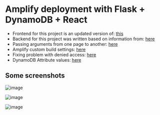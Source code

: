 # Amplify deployment with Flask + DynamoDB + React

- Frontend for this project is an updated version of: [this](https://github.com/nishant-666/React-CRUD-Operation-V2)
- Backend for this project was written based on information from: [here](https://acloudguru.com/blog/engineering/create-a-serverless-python-api-with-aws-amplify-and-flask)
- Passing arguments from one page to another: [here](https://ui.dev/react-router-pass-props-to-link)
- Amplify custom build settings: [here](https://docs.aws.amazon.com/amplify/latest/userguide/build-settings.html)
- Fixing problem with denied access: [here](https://stackoverflow.com/questions/63025997/getting-an-access-denied-error-when-i-reload-my-react-app-on-aws-amplify)
- DynamoDB Attribute values: [here](https://docs.aws.amazon.com/amazondynamodb/latest/APIReference/API_AttributeValue.html)

## Some screenshots

![image](https://user-images.githubusercontent.com/37833994/138612476-c318a5ee-6e34-4a2b-b610-bed0879af584.png)

![image](https://user-images.githubusercontent.com/37833994/138612483-860dd366-7719-487f-a5ad-eb08290e7680.png)

![image](https://user-images.githubusercontent.com/37833994/138612493-42908397-1952-4466-8eeb-5fd4e6a2a69c.png)
